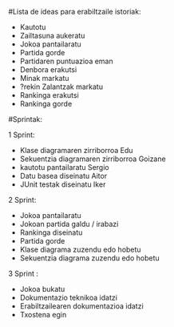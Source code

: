 #Lista de ideas para erabiltzaile istoriak:

- Kautotu
- Zailtasuna aukeratu
- Jokoa pantailaratu
- Partida gorde
- Partidaren puntuazioa eman 
- Denbora erakutsi
- Minak markatu
- ?rekin Zalantzak markatu
- Rankinga erakutsi
- Rankinga gorde

#Sprintak:

1 Sprint:

- Klase diagramaren zirriborroa Edu
- Sekuentzia diagramaren zirriborroa Goizane
- kautotu pantailaratu Sergio
- Datu basea diseinatu Aitor
- JUnit testak diseinatu Iker

2 Sprint:

- Jokoa pantailaratu
- Jokoan partida galdu / irabazi
- Rankinga diseinatu
- Partida gorde
- Klase diagrama zuzendu edo hobetu
- Sekuentzia diagrama zuzendu edo hobetu

3 Sprint :

- Jokoa bukatu
- Dokumentazio teknikoa idatzi
- Erabiltzailearen dokumentazioa idatzi
- Txostena egin
